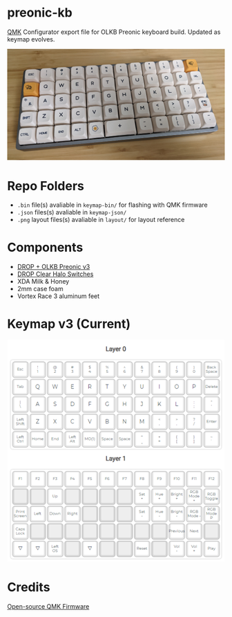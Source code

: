 # preonic-kb
[QMK](https://qmk.fm/) Configurator export file for OLKB Preonic keyboard build. Updated as keymap evolves.

![keyboard](/layout/keyboard-v3.1.jpg)

# Repo Folders
* `.bin` file(s) avaliable in `keymap-bin/` for flashing with QMK firmware
* `.json` files(s) avaliable in `keymap-json/`
* `.png` layout files(s) avaliable in `layout/` for layout reference

# Components
* [DROP + OLKB Preonic v3](https://drop.com/buy/preonic-mechanical-keyboard)
* [DROP Clear Halo Switches](https://drop.com/buy/drop-halo-switch-pack)
* XDA Milk & Honey
* 2mm case foam
* Vortex Race 3 aluminum feet

# Keymap v3 (Current)
![keymap](/layout/keymap-v3.png)

# Credits
[Open-source QMK Firmware](https://github.com/qmk/qmk_firmware)
